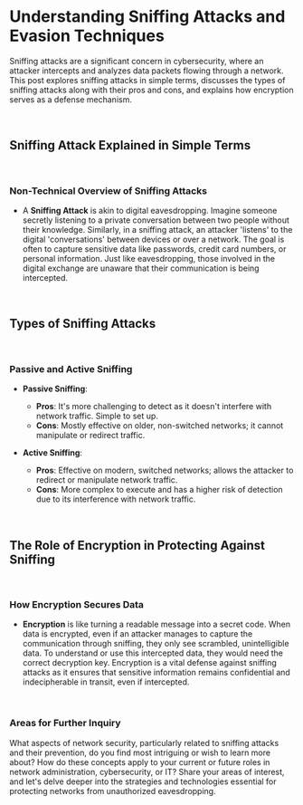 # Understanding Sniffing Attacks and Evasion Techniques

Sniffing attacks are a significant concern in cybersecurity, where an attacker intercepts and analyzes data packets flowing through a network. This post explores sniffing attacks in simple terms, discusses the types of sniffing attacks along with their pros and cons, and explains how encryption serves as a defense mechanism.

<br>

## Sniffing Attack Explained in Simple Terms

<br>

### Non-Technical Overview of Sniffing Attacks

- A **Sniffing Attack** is akin to digital eavesdropping. Imagine someone secretly listening to a private conversation between two people without their knowledge. Similarly, in a sniffing attack, an attacker 'listens' to the digital 'conversations' between devices or over a network. The goal is often to capture sensitive data like passwords, credit card numbers, or personal information. Just like eavesdropping, those involved in the digital exchange are unaware that their communication is being intercepted.

<br>

## Types of Sniffing Attacks

<br>

### Passive and Active Sniffing

- **Passive Sniffing**:
  - **Pros**: It's more challenging to detect as it doesn't interfere with network traffic. Simple to set up.
  - **Cons**: Mostly effective on older, non-switched networks; it cannot manipulate or redirect traffic.

- **Active Sniffing**:
  - **Pros**: Effective on modern, switched networks; allows the attacker to redirect or manipulate network traffic.
  - **Cons**: More complex to execute and has a higher risk of detection due to its interference with network traffic.

<br>

## The Role of Encryption in Protecting Against Sniffing

<br>

### How Encryption Secures Data

- **Encryption** is like turning a readable message into a secret code. When data is encrypted, even if an attacker manages to capture the communication through sniffing, they only see scrambled, unintelligible data. To understand or use this intercepted data, they would need the correct decryption key. Encryption is a vital defense against sniffing attacks as it ensures that sensitive information remains confidential and indecipherable in transit, even if intercepted.

<br>

### Areas for Further Inquiry

What aspects of network security, particularly related to sniffing attacks and their prevention, do you find most intriguing or wish to learn more about? How do these concepts apply to your current or future roles in network administration, cybersecurity, or IT? Share your areas of interest, and let's delve deeper into the strategies and technologies essential for protecting networks from unauthorized eavesdropping.
